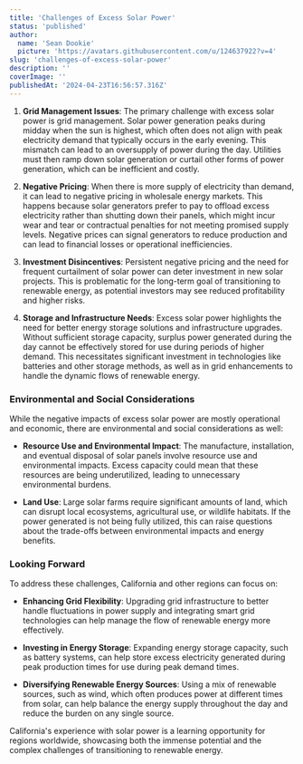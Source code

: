 ```yaml
---
title: 'Challenges of Excess Solar Power'
status: 'published'
author:
  name: 'Sean Dookie'
  picture: 'https://avatars.githubusercontent.com/u/124637922?v=4'
slug: 'challenges-of-excess-solar-power'
description: ''
coverImage: ''
publishedAt: '2024-04-23T16:56:57.316Z'
---
```




1. **Grid Management Issues**: The primary challenge with excess solar power is grid management. Solar power generation peaks during midday when the sun is highest, which often does not align with peak electricity demand that typically occurs in the early evening. This mismatch can lead to an oversupply of power during the day. Utilities must then ramp down solar generation or curtail other forms of power generation, which can be inefficient and costly.

2. **Negative Pricing**: When there is more supply of electricity than demand, it can lead to negative pricing in wholesale energy markets. This happens because solar generators prefer to pay to offload excess electricity rather than shutting down their panels, which might incur wear and tear or contractual penalties for not meeting promised supply levels. Negative prices can signal generators to reduce production and can lead to financial losses or operational inefficiencies.

3. **Investment Disincentives**: Persistent negative pricing and the need for frequent curtailment of solar power can deter investment in new solar projects. This is problematic for the long-term goal of transitioning to renewable energy, as potential investors may see reduced profitability and higher risks.

4. **Storage and Infrastructure Needs**: Excess solar power highlights the need for better energy storage solutions and infrastructure upgrades. Without sufficient storage capacity, surplus power generated during the day cannot be effectively stored for use during periods of higher demand. This necessitates significant investment in technologies like batteries and other storage methods, as well as in grid enhancements to handle the dynamic flows of renewable energy.

### **Environmental and Social Considerations**

While the negative impacts of excess solar power are mostly operational and economic, there are environmental and social considerations as well:

- **Resource Use and Environmental Impact**: The manufacture, installation, and eventual disposal of solar panels involve resource use and environmental impacts. Excess capacity could mean that these resources are being underutilized, leading to unnecessary environmental burdens.

- **Land Use**: Large solar farms require significant amounts of land, which can disrupt local ecosystems, agricultural use, or wildlife habitats. If the power generated is not being fully utilized, this can raise questions about the trade-offs between environmental impacts and energy benefits.

### **Looking Forward**

To address these challenges, California and other regions can focus on:

- **Enhancing Grid Flexibility**: Upgrading grid infrastructure to better handle fluctuations in power supply and integrating smart grid technologies can help manage the flow of renewable energy more effectively.

- **Investing in Energy Storage**: Expanding energy storage capacity, such as battery systems, can help store excess electricity generated during peak production times for use during peak demand times.

- **Diversifying Renewable Energy Sources**: Using a mix of renewable sources, such as wind, which often produces power at different times from solar, can help balance the energy supply throughout the day and reduce the burden on any single source.

California's experience with solar power is a learning opportunity for regions worldwide, showcasing both the immense potential and the complex challenges of transitioning to renewable energy.

